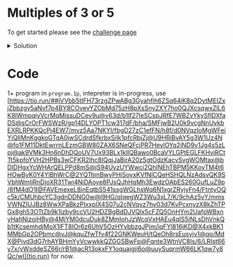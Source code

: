 # Multiples of 3 or 5

To get started please see the [challenge page](https://projecteuler.net/problem=1)

<details>
<summary>Solution</summary>
In fully-fledged languages, we could approach this iteratively, looping over every number from 1-1000 and using a double-modulus check to see if it is a multiple of 3 or 5. This is slow but on modern machines it's not <i>that</i> slow. However, it doesn't take much thinkery-doo to figure out the closed-form solution. 

The sum of all numbers from 0 to n is ((n/2) * (n+1), or ((n+1)/2) * n, or recursively as f(n) = f(n-1) + n
To find the number of multiples of k between 1 and some value n, you multiply k by the sum of all numbers between 1 and (n / k) = l
e.g. all multiples of 3 from 1 to 10: 3(1+2+3) => 3((3/2) * (3+1)) => 3 * 6 = 18
e.g. all mutliples of 5 from 1 to 50: 5(1+2+...+9+10) => 5((10/2) * (10+1)) => 5 * 55 => 275
There is some cross-over numbers that will be double counted if we were to just calculate for 5 and 3, so we must discount them, The cross-overs are multiples of 15 (3*5) so 15((66/2) * (66 + 1)) = 33500 needs to be subtracted from the final sum of f(5, 1000) and f(3, 1000). This gives a value of (100500 + 166833 - 33500) = 233833, which isn't <i>quite</i> right. We need to subtract from 1000 to get to the nearest multiple of each number...

3 => 999 => 3((333+1)/2 * 333) = 166833
5 => 995 = 5((199+1)/2 * 199) = 99500
15 => 990 = 15((66+1) / 2 * 66) = 33165

Subtracting the result of the 15s gives a final value of 233168.

</details>

# Code

1+ program in `program.1p`, intepreter is in-progress, use [https://tio.run/##jVVbb5tIFH73rzgZPwABg3Gyahfih6ZSq64iK8q2DytMEIZxjZbbzgy5aNvf7p4BY8COvevYZObMd75zH8pXsSny2XY7ho0QJXcsqwxZlL6K8IWmpqiyVcrMqMissuDCev9u@v63d/b1lf27leSCspJRfE7WBZvYkySflDXfaDS@sCrOrFWSWzR/gp14DLYOPT1cw317dF/bha/SMFjwB2U0k9vcgNnUvkbEXRLRPKKQcPj4EW7/mvz5Aa7NKYI/fbgD27zC1efFN/h8f/d0NVqzIoMgWFeiYjQIIMnKggkoGTqA0jwSCdrdSfkrbxSiIk1pfcRbjZj@U9HRiBvAY5g3W1Uz4N@fo1FM11DktEwrrnLEzmGBW80ZAX6SNeQFcjPR7HeylOYq2jND9v1Jg4s5zLpj@ak9VMk3Hn6nDhDQoUV7Ux93BLx1klIQBawo0BcaVYLGPtEGLFKHviRCtTt5kpfoYVH2HPBs3wCFKR2Ihc8IQqjJaBirA20zSgtOdzKacvSvgWOMtax@bDIDHgxYcWHArQELPPd8mS@jS94UvzUYWwci2QhINEhTBPM5KKoyTM4t6HOwByK0Y4YlBhWrC@2YQTtimBwyPHiSoyxKVfNlCQeHSHQLNzAdsvQK9SVbhWmIjRnDioXR31Twi4NiDAoye8PJsQJhHqMh3EwdzOAbES260GufLuZ9p/6fM4dO1I@FAVEmexeL8inEqtbS541ssgWGLhsWq6N1xgrZRyjyFn4/FtntyOQc5k/CMUhbcYC3gdnDDNG0w@l9HG/qIqegWZ3Wu3xL7/K/9chAz5vY/mmsVWNZIUJBz8WwXPaBkzPIxxpIX4S07u2cNVqvz7hy03d7KvPcxnyzX8kZhTPGx8gh53OTtZb9k1izby9ccVU2HDZBgBdDJVQlx5cFZQ5OnHYm2UafpWBxnyHahNizoiHBy@4MjYM0dcuDuk8ZMmIohJzWcqVxHAEu4qIS5jNLsDhVnkQb1tKcsemhdjMoX1lFT8IOr6z6UhV5OzHYybbzgJPjm/iqFYl816jKD@X4xkBK1MMbGp2OPbmc@vJ@kquZfwTfv4f22GNKWeuH/tQeOh8rsEusyjv1@qo/MdX@Pivd3dG7rhAYBHmYyVcwwkkQZGGSBwFp@Fqnte3WtnVC8Is/6/LRIst66y7x/yWxddeSZ66r/rB1@acR13okxFY1oquajgji6o@uuySuqrmW66LK1qw7y8Qc/wI](tio.run) for now.